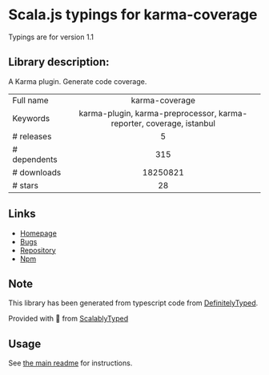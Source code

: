 
# Scala.js typings for karma-coverage

Typings are for version 1.1

## Library description:
A Karma plugin. Generate code coverage.

|                    |                 |
| ------------------ | :-------------: |
| Full name          | karma-coverage |
| Keywords           | karma-plugin, karma-preprocessor, karma-reporter, coverage, istanbul |
| # releases         | 5 |
| # dependents       | 315 |
| # downloads        | 18250821 |
| # stars            | 28 |

## Links
- [Homepage](https://github.com/karma-runner/karma-coverage#readme)
- [Bugs](https://github.com/karma-runner/karma-coverage/issues)
- [Repository](https://github.com/karma-runner/karma-coverage)
- [Npm](https://www.npmjs.com/package/karma-coverage)
    


## Note
This library has been generated from typescript code from [DefinitelyTyped](https://definitelytyped.org).

Provided with :purple_heart: from [ScalablyTyped](https://github.com/oyvindberg/ScalablyTyped)

## Usage
See [the main readme](../../readme.md) for instructions.


